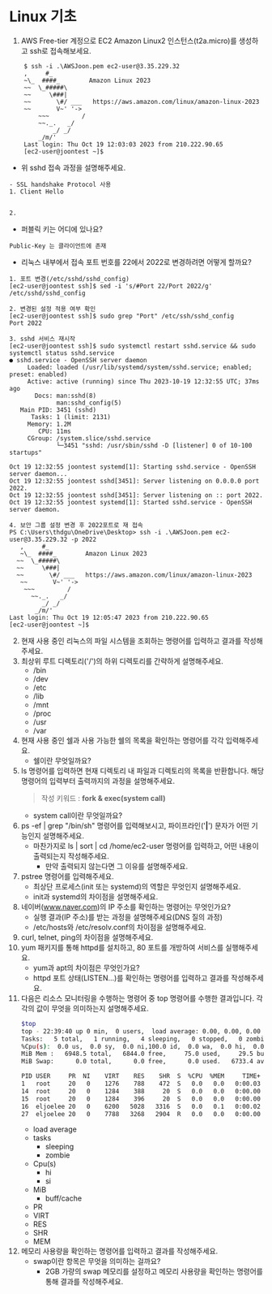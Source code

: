 # Linux 기초
1. AWS Free-tier 계정으로 EC2 Amazon Linux2 인스턴스(t2a.micro)를 생성하고 ssh로 접속해보세요.
```
    $ ssh -i .\AWSJoon.pem ec2-user@3.35.229.32
    ,     #_
    ~\_  ####_        Amazon Linux 2023
    ~~  \_#####\
    ~~     \###|
    ~~       \#/ ___   https://aws.amazon.com/linux/amazon-linux-2023
    ~~       V~' '->
        ~~~         /
        ~~._.   _/
            _/ _/
        _/m/'
    Last login: Thu Oct 19 12:03:03 2023 from 210.222.90.65
    [ec2-user@joontest ~]$
```
  - 위 sshd 접속 과정을 설명해주세요.
```
- SSL handshake Protocol 사용
1. Client Hello


2. 

```
  - 퍼블릭 키는 어디에 있나요?
```
Public-Key 는 클라이언트에 존재
```
  - 리눅스 내부에서 접속 포트 번호를 22에서 2022로 변경하려면 어떻게 할까요?
```
1. 포트 변경(/etc/sshd/sshd_config)
[ec2-user@joontest ssh]$ sed -i 's/#Port 22/Port 2022/g' /etc/sshd/sshd_config

2. 변경된 설정 적용 여부 확인
[ec2-user@joontest ssh]$ sudo grep "Port" /etc/ssh/sshd_config
Port 2022

3. sshd 서비스 재시작
[ec2-user@joontest ssh]$ sudo systemctl restart sshd.service && sudo systemctl status sshd.service
● sshd.service - OpenSSH server daemon
     Loaded: loaded (/usr/lib/systemd/system/sshd.service; enabled; preset: enabled)
     Active: active (running) since Thu 2023-10-19 12:32:55 UTC; 37ms ago
       Docs: man:sshd(8)
             man:sshd_config(5)
   Main PID: 3451 (sshd)
      Tasks: 1 (limit: 2131)
     Memory: 1.2M
        CPU: 11ms
     CGroup: /system.slice/sshd.service
             └─3451 "sshd: /usr/sbin/sshd -D [listener] 0 of 10-100 startups"

Oct 19 12:32:55 joontest systemd[1]: Starting sshd.service - OpenSSH server daemon...
Oct 19 12:32:55 joontest sshd[3451]: Server listening on 0.0.0.0 port 2022.
Oct 19 12:32:55 joontest sshd[3451]: Server listening on :: port 2022.
Oct 19 12:32:55 joontest systemd[1]: Started sshd.service - OpenSSH server daemon.

4. 보안 그룹 설정 변경 후 2022포트로 재 접속
PS C:\Users\thdgu\OneDrive\Desktop> ssh -i .\AWSJoon.pem ec2-user@3.35.229.32 -p 2022
   ,     #_
   ~\_  ####_        Amazon Linux 2023
  ~~  \_#####\
  ~~     \###|
  ~~       \#/ ___   https://aws.amazon.com/linux/amazon-linux-2023
   ~~       V~' '->
    ~~~         /
      ~~._.   _/
         _/ _/
       _/m/'
Last login: Thu Oct 19 12:05:47 2023 from 210.222.90.65
[ec2-user@joontest ~]$

```
2. 현재 사용 중인 리눅스의 파일 시스템을 조회하는 명령어를 입력하고 결과를 작성해주세요.
3. 최상위 루트 디렉토리('/')의 하위 디렉토리를 간략하게 설명해주세요.
    - /bin
    - /dev
    - /etc
    - /lib
    - /mnt
    - /proc
    - /usr
    - /var
4. 현재 사용 중인 쉘과 사용 가능한 쉘의 목록을 확인하는 명령어를 각각 입력해주세요.
    - 쉘이란 무엇일까요?
5. ls 명령어를 입력하면 현재 디렉토리 내 파일과 디렉토리의 목록을 반환합니다. 해당 명령어의 입력부터 출력까지의 과정을 설명해주세요.
    > 작성 키워드 : **fork & exec(system call)**
    - system call이란 무엇일까요?
6. ps -ef | grep "/bin/sh" 명령어를 입력해보시고, 파이프라인('**|**') 문자가 어떤 기능인지 설명해주세요.
    - 마찬가지로 ls | sort | cd /home/ec2-user 명령어를 입력하고, 어떤 내용이 출력되는지 작성해주세요.
        - 만약 출력되지 않는다면 그 이유를 설명해주세요.
7. pstree 명령어를 입력해주세요.
    - 최상단 프로세스(init 또는 systemd)의 역할은 무엇인지 설명해주세요.
    - init과 systemd의 차이점을 설명해주세요.
8. 네이버(www.naver.com)의 IP 주소를 확인하는 명령어는 무엇인가요?
    - 실행 결과(IP 주소)를 받는 과정을 설명해주세요(DNS 질의 과정)
    - /etc/hosts와 /etc/resolv.conf의 차이점을 설명해주세요.
9. curl, telnet, ping의 차이점을 설명해주세요.
10. yum 패키지를 통해 httpd를 설치하고, 80 포트를 개방하여 서비스를 실행해주세요.
    - yum과 apt의 차이점은 무엇인가요?
    - httpd 포트 상태(LISTEN…)를 확인하는 명령어를 입력하고 결과를 작성해주세요.
11. 다음은 리소스 모니터링을 수행하는 명령어 중 top 명령어를 수행한 결과입니다. 각각의 값이 무엇을 의미하는지 설명해주세요.
    ```bash
    $top
    top - 22:39:40 up 0 min,  0 users,  load average: 0.00, 0.00, 0.00
    Tasks:   5 total,   1 running,   4 sleeping,   0 stopped,   0 zombie
    %Cpu(s):  0.0 us,  0.0 sy,  0.0 ni,100.0 id,  0.0 wa,  0.0 hi,  0.0 si,  0.0 st
    MiB Mem :   6948.5 total,   6844.0 free,     75.0 used,     29.5 buff/cache
    MiB Swap:      0.0 total,      0.0 free,      0.0 used.   6733.4 avail Mem

    PID USER     PR  NI    VIRT    RES    SHR  S  %CPU  %MEM     TIME+  COMMAND
    1   root     20   0    1276    788    472  S   0.0   0.0   0:00.03  init
    14  root     20   0    1284    388     20  S   0.0   0.0   0:00.00  init
    15  root     20   0    1284    396     20  S   0.0   0.0   0:00.00  init
    16  eljoelee 20   0    6200   5028   3316  S   0.0   0.1   0:00.02  bash
    27  eljoelee 20   0    7788   3268   2904  R   0.0   0.0   0:00.00  top
    ```
    - load average
    - tasks
        - sleeping
        - zombie
    - Cpu(s)
        - hi
        - si
    - MiB
        - buff/cache
    - PR
    - VIRT
    - RES
    - SHR
    - MEM
12. 메모리 사용량을 확인하는 명령어를 입력하고 결과를 작성해주세요.
    - swap이란 항목은 무엇을 의미하는 걸까요?
        - 2GB 가량의 swap 메모리를 설정하고 메모리 사용량을 확인하는 명령어를 통해 결과를 작성해주세요.
